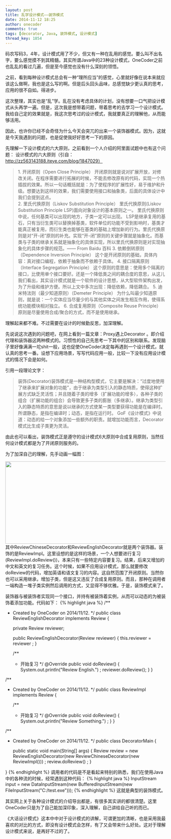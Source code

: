 ```yaml
---
layout: post
title: 乱学设计模式——装饰模式
date: 2014-11-12 18:25
author: onecoder
comments: true
tags: [decorator, Java, 装饰模式, 设计模式]
thread_key: 1854
---
```

码农写码3，4年，设计模式用了不少，但又有一种在乱用的感觉。要么叫不出名字，要么感觉摸不到其精髓。其实所谓Java中的23种设计模式，OneCoder之前也乱乱的看过几遍，但是至今感觉也没有什么深刻的领悟。

之前，看到每种设计模式总会有一种“理所应当”的感觉，心里就好像在说本来就应该这么做啊，我也是这么写的啊。但是后头回头品味，总感觉缺少更认真的思考，应用的很不自如。得进步。

这次整理，其实也是“乱”学。乱在没有考虑具体的计划，没有想要一口气把设计模式从头再学一遍。但是，这次我是想带着问题，带着思考的去学习一个设计模式。我给自己定的效果就是，我这次思考过的设计模式，我就要真正的理解他，从而能够活用。

因此，也许你已经不会奇怪为什么今天会突兀的出来一个装饰器模式。因为，这就是今天我遇到的问题，也是促使我好好思考一下的原因。

先理解一下设计模式的六大原则，之前看到一个人介绍的阿里面试题中也有这个问题：
设计模式的六大原则（引自：http://zz563143188.iteye.com/blog/1847029）
<blockquote>
1.	开闭原则（Open Close Principle）
开闭原则就是说对扩展开放，对修改关闭。在程序需要进行拓展的时候，不能去修改原有的代码，实现一个热插拔的效果。所以一句话概括就是：为了使程序的扩展性好，易于维护和升级。想要达到这样的效果，我们需要使用接口和抽象类，后面的具体设计中我们会提到这点。
<br>
2.	里氏代换原则（Liskov Substitution Principle）
里氏代换原则(Liskov Substitution Principle LSP)面向对象设计的基本原则之一。 里氏代换原则中说，任何基类可以出现的地方，子类一定可以出现。 LSP是继承复用的基石，只有当衍生类可以替换掉基类，软件单位的功能不受到影响时，基类才能真正被复用，而衍生类也能够在基类的基础上增加新的行为。里氏代换原则是对“开-闭”原则的补充。实现“开-闭”原则的关键步骤就是抽象化。而基类与子类的继承关系就是抽象化的具体实现，所以里氏代换原则是对实现抽象化的具体步骤的规范。—— From Baidu 百科
3.	依赖倒转原则（Dependence Inversion Principle）
这个是开闭原则的基础，具体内容：真对接口编程，依赖于抽象而不依赖于具体。
4.	接口隔离原则（Interface Segregation Principle）
这个原则的意思是：使用多个隔离的接口，比使用单个接口要好。还是一个降低类之间的耦合度的意思，从这儿我们看出，其实设计模式就是一个软件的设计思想，从大型软件架构出发，为了升级和维护方便。所以上文中多次出现：降低依赖，降低耦合。
5.	迪米特法则（最少知道原则）（Demeter Principle）
为什么叫最少知道原则，就是说：一个实体应当尽量少的与其他实体之间发生相互作用，使得系统功能模块相对独立。
6.	合成复用原则（Composite Reuse Principle）
原则是尽量使用合成/聚合的方式，而不是使用继承。
</blockquote>
理解起来都不难。不过需要在设计的时候勤反思，加深理解。

先说说这次遇到的问题吧，在网上看到一篇文章：Proxy遇上Decorator 。即介绍代理和装饰器这两种模式的。习惯性的自己先思考一下其中的区别和联系。发现脑子里好像满满一坨shit一般，这也促使OneCoder决定每再遇到一个设计模式，就认真的思考一番。设想下应用场景，写写代码应用一般，比较一下没有应用设计模式的情况下会是如何。

引用一段理论文字：
<blockquote>装饰(Decorator)装饰模式是一种结构型模式，它主要是解决：“过度地使用了继承来扩展对象的功能”，由于继承为类型引入的静态特质，使得这种扩展方式缺乏灵活性；并且随着子类的增多（扩展功能的增多），各种子类的组合（扩展功能的组合）会导致更多子类的膨胀（多继承）。继承为类型引入的静态特质的意思是说以继承的方式使某一类型要获得功能是在编译时。所谓静态，是指在编译时；动态，是指在运行时。
GoF《设计模式》中说道：动态的给一个对象添加一些额外的职责。就增加功能而言，Decorator模式比生成子类更为灵活。</blockquote>
由此也可以看出，装饰模式正是遵守的设计模式6大原则中合成复用原则，当然任何设计模式都是为了开闭原则服务的。

为了加深自己的理解，先手动画一幅图：

<img class="aligncenter" src="http://onecoder.qiniudn.com/decorator-uml.png?imageView2/2/w/740/q/85|watermark/2/text/d3d3LmNvZGVybGkuY29t/font/5b6u6L2v6ZuF6buR/fontsize/300/fill/IzM3QUMxNw==/dissolve/85/gravity/SouthEast/dx/10/dy/10" alt="" width="644" height="258" />
其中ReviewChineseDecorator和ReviewEnglishDecorator就是两个装饰器。装饰的是ReviewImpl。这里设想的是这样的场景，一个人想要进行复习(ReviewImpl.doReview())，本来只有一些特定内容要复习。结果，后来又增加的中文和英文的复习任务。这个时候，如果不应用设计模式，那么就要修改doReview的代码，增加英语和语文复习的内容。这自然范围了开闭原则。当然你也可以采用继承，增加子类，但是这又违反了合成复用原则。而且，那种在调用者一端构造一堆子类实例然后调用的方式，又显得不够优雅。于是，装饰模式来了。

装饰器与被装饰者实现同一个接口，并持有被装饰着实例，从而可以动态的为被装饰着添加功能。代码如下：
{% highlight java %}
/**
* Created by OneCoder on 2014/11/12.
*/
public class ReviewEnglishDecorator  implements Review {

    private Review reviewer;

    public ReviewEnglishDecorator(Review reviewer) {
        this.reviewer = reviewer ;
    }

    /**
     * 开始复习
     */
    @Override
    public void doReview() {
        System.out.println("Review English.") ;
        reviewer.doReview();
    }
}

/**
* Created by OneCoder on 2014/11/12.
*/
public class ReviewImpl implements Review {

    /**
     * 开始复习
     */
    @Override
    public void doReview() {
        System.out.println("Review Something.") ;
    }
}

/**
* Created by OneCoder on 2014/11/12.
*/
public class DecoratorMain {

    public static void main(String[] args) {
        Review review = new ReviewEnglishDecorator(new ReviewChineseDecorator(new ReviewImpl())) ;
        review.doReview() ;
    }

}
{% endhighlight %}
调用者的代码是不是看起来特别的熟悉，我们在使用Java中的各种流的时候，经常遇到这种代码：
{% highlight java %}
InputStream input = new DataInputStream(new BufferedInputStream(new FileInputStream("C:/test.exe")));
{% endhighlight %}
这就是典型的装饰模式。

其实网上关于各种设计模式的介绍导出都是，有很多其实讲的都很清楚。这里OneCoder只是为了自己能加深印象，深入理解，自己讲给自己听的而已。

《大话设计模式》这本中中对于设计模式的讲解，可谓更加的清晰，也是采用我最喜欢的对比的方式，即没有设计模式会怎样，有了又会带来什么好处。这对于理解设计模式来说，是再好不过的了。
